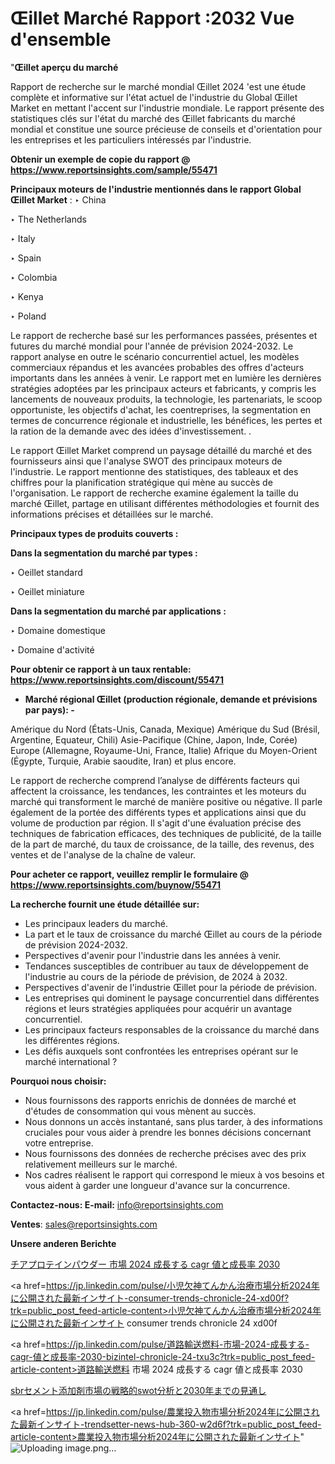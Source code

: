 # Œillet Marché Rapport :2032 Vue d'ensemble

"<strong>Œillet aperçu du marché</strong>

Rapport de recherche sur le marché mondial Œillet 2024 'est une étude complète et informative sur l'état actuel de l'industrie du Global Œillet Market en mettant l'accent sur l'industrie mondiale. Le rapport présente des statistiques clés sur l'état du marché des Œillet fabricants du marché mondial et constitue une source précieuse de conseils et d'orientation pour les entreprises et les particuliers intéressés par l'industrie.

<strong>Obtenir un exemple de copie du rapport @ <a href=https://www.reportsinsights.com/sample/55471>https://www.reportsinsights.com/sample/55471</a></strong>

<strong>Principaux moteurs de l'industrie mentionnés dans le rapport Global Œillet Market</strong> :
‣ China

‣ The Netherlands

‣ Italy

‣ Spain

‣ Colombia

‣ Kenya

‣ Poland

Le rapport de recherche basé sur les performances passées, présentes et futures du marché mondial pour l'année de prévision 2024-2032. Le rapport analyse en outre le scénario concurrentiel actuel, les modèles commerciaux répandus et les avancées probables des offres d'acteurs importants dans les années à venir. Le rapport met en lumière les dernières stratégies adoptées par les principaux acteurs et fabricants, y compris les lancements de nouveaux produits, la technologie, les partenariats, le scoop opportuniste, les objectifs d'achat, les coentreprises, la segmentation en termes de concurrence régionale et industrielle, les bénéfices, les pertes et la ration de la demande avec des idées d'investissement. .

Le rapport Œillet Market comprend un paysage détaillé du marché et des fournisseurs ainsi que l'analyse SWOT des principaux moteurs de l'industrie. Le rapport mentionne des statistiques, des tableaux et des chiffres pour la planification stratégique qui mène au succès de l'organisation. Le rapport de recherche examine également la taille du marché Œillet, partage en utilisant différentes méthodologies et fournit des informations précises et détaillées sur le marché.

<strong>Principaux types de produits couverts :</strong>

<strong>Dans la segmentation du marché par types :</strong>

‣ Oeillet standard

‣ Oeillet miniature

<strong>Dans la segmentation du marché par applications :</strong>

‣ Domaine domestique

‣ Domaine d'activité

<strong>Pour obtenir ce rapport à un taux rentable: <a href=https://www.reportsinsights.com/discount/55471>https://www.reportsinsights.com/discount/55471</a></strong>
<ul>
  <li><strong>Marché régional Œillet (production régionale, demande et prévisions par pays): -</strong></li>
</ul>
Amérique du Nord (États-Unis, Canada, Mexique)
Amérique du Sud (Brésil, Argentine, Equateur, Chili)
Asie-Pacifique (Chine, Japon, Inde, Corée)
Europe (Allemagne, Royaume-Uni, France, Italie)
Afrique du Moyen-Orient (Égypte, Turquie, Arabie saoudite, Iran) et plus encore.

Le rapport de recherche comprend l’analyse de différents facteurs qui affectent la croissance, les tendances, les contraintes et les moteurs du marché qui transforment le marché de manière positive ou négative. Il parle également de la portée des différents types et applications ainsi que du volume de production par région. Il s'agit d'une évaluation précise des techniques de fabrication efficaces, des techniques de publicité, de la taille de la part de marché, du taux de croissance, de la taille, des revenus, des ventes et de l'analyse de la chaîne de valeur.

<strong>Pour acheter ce rapport, veuillez remplir le formulaire @   <a href=https://www.reportsinsights.com/buynow/55471>https://www.reportsinsights.com/buynow/55471</a></strong>

<strong>La recherche fournit une étude détaillée sur:</strong>
<ul>
  <li>Les principaux leaders du marché.</li>
  <li>La part et le taux de croissance du marché Œillet au cours de la période de prévision 2024-2032.</li>
  <li>Perspectives d'avenir pour l'industrie dans les années à venir.</li>
  <li>Tendances susceptibles de contribuer au taux de développement de l'industrie au cours de la période de prévision, de 2024 à 2032.</li>
  <li>Perspectives d'avenir de l'industrie Œillet pour la période de prévision.</li>
  <li>Les entreprises qui dominent le paysage concurrentiel dans différentes régions et leurs stratégies appliquées pour acquérir un avantage concurrentiel.</li>
  <li>Les principaux facteurs responsables de la croissance du marché dans les différentes régions.</li>
  <li>Les défis auxquels sont confrontées les entreprises opérant sur le marché international ?</li>
</ul>
<strong>Pourquoi nous choisir:</strong>
<ul>
  <li>Nous fournissons des rapports enrichis de données de marché et d'études de consommation qui vous mènent au succès.</li>
  <li>Nous donnons un accès instantané, sans plus tarder, à des informations cruciales pour vous aider à prendre les bonnes décisions concernant votre entreprise.</li>
  <li>Nous fournissons des données de recherche précises avec des prix relativement meilleurs sur le marché.</li>
  <li>Nos cadres réalisent le rapport qui correspond le mieux à vos besoins et vous aident à garder une longueur d'avance sur la concurrence.</li>
</ul>
<strong>Contactez-nous:
</strong><strong>E-mail:</strong> <a href=mailto:info@reportsinsights.com>info@reportsinsights.com</a>

<strong>Ventes</strong>: <a href=mailto:sales@reportsinsights.com>sales@reportsinsights.com</a>

<strong>Unsere anderen Berichte</strong>

<a href=https://www.linkedin.com/pulse/チアプロテインパウダー-市場-2024-成長する-cagr-値と成長率-2030-tribunal-analytics-360-lqwif/>チアプロテインパウダー 市場 2024 成長する cagr 値と成長率 2030</a>

<a href=https://jp.linkedin.com/pulse/小児欠神てんかん治療市場分析2024年に公開された最新インサイト-consumer-trends-chronicle-24-xd00f?trk=public_post_feed-article-content>小児欠神てんかん治療市場分析2024年に公開された最新インサイト consumer trends chronicle 24 xd00f</a>

<a href=https://jp.linkedin.com/pulse/道路輸送燃料-市場-2024-成長する-cagr-値と成長率-2030-bizintel-chronicle-24-txu3c?trk=public_post_feed-article-content>道路輸送燃料 市場 2024 成長する cagr 値と成長率 2030</a>

<a href=https://www.linkedin.com/pulse/sbrセメント添加剤市場の戦略的swot分析と2030年までの見通し-community-market-research-lweaf/>sbrセメント添加剤市場の戦略的swot分析と2030年までの見通し</a>

<a href=https://jp.linkedin.com/pulse/農業投入物市場分析2024年に公開された最新インサイト-trendsetter-news-hub-360-w2d6f?trk=public_post_feed-article-content>農業投入物市場分析2024年に公開された最新インサイト</a>"
![Uploading image.png…]()
